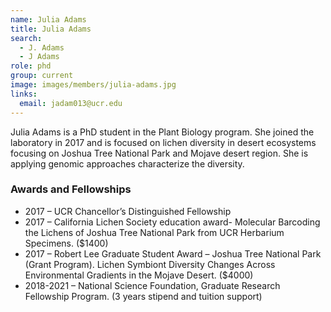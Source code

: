 ```yaml
---
name: Julia Adams
title: Julia Adams
search:
  - J. Adams
  - J Adams
role: phd
group: current
image: images/members/julia-adams.jpg
links:
  email: jadam013@ucr.edu
---
```


Julia Adams is a PhD student in the Plant Biology program. She joined the laboratory in 2017 and is focused on lichen diversity in desert ecosystems focusing on Joshua Tree National Park and Mojave desert region. She is applying genomic approaches characterize the diversity.

### Awards and Fellowships

- 2017 – UCR Chancellor’s Distinguished Fellowship
- 2017 – California Lichen Society education award- Molecular Barcoding the Lichens of Joshua Tree National Park from UCR Herbarium Specimens. ($1400)
- 2017 – Robert Lee Graduate Student Award – Joshua Tree National Park (Grant Program). Lichen Symbiont Diversity Changes Across Environmental Gradients in the Mojave Desert. ($4000)
- 2018-2021 – National Science Foundation, Graduate Research Fellowship Program. (3 years stipend and tuition support)
